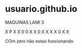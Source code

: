 # usuario.github.io

MAQUINAS LAMI 3

X P   X X
0 0   X X
0 X   X X
X 0   X X

COm zero não estao funcionando
